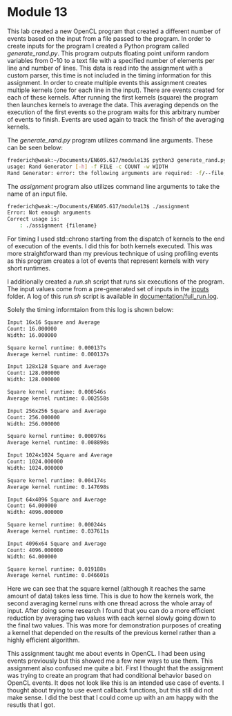 # Module 13

This lab created a new OpenCL program that created a different number of events based on the input from a file passed to the program.
In order to create inputs for the program I created a Python program called *generate_rand.py*. This program outputs floating point uniform random variables from 0-10 to a text file with a specified number of elements per line and number of lines.
This data is read into the assignment with a custom parser, this time is not included in the timing information for this assignment.
In order to create multiple events this assignment creates multiple kernels (one for each line in the input).
There are events created for each of these kernels. After running the first kernels (square) the program then launches kernels to average the data.
This averaging depends on the execution of the first events so the program waits for this arbitrary number of events to finish.
Events are used again to track the finish of the averaging kernels.

The *generate_rand.py* program utilizes command line arguments. These can be seen below:

```bash
frederich@weak:~/Documents/EN605.617/module13$ python3 generate_rand.py 
usage: Rand Generator [-h] -f FILE -c COUNT -w WIDTH
Rand Generator: error: the following arguments are required: -f/--file, -c/--count, -w/--width
```

The *assignment* program also utilizes command line arguments to take the name of an input file.

```bash
frederich@weak:~/Documents/EN605.617/module13$ ./assignment 
Error: Not enough arguments
Correct usage is:
    : ./assignment {filename}
```

For timing I used std::chrono starting from the dispatch of kernels to the end of execution of the events. I did this
for both kernels executed. This was more straightforward than my previous technique of using profiling events as this
program creates a lot of events that represent kernels with very short runtimes.  

I additionally created a *run.sh* script that runs six executions of the program. The input values come from a pre-generated set of inputs in the [inputs](inputs) folder. A log of this *run.sh* script is available in [documentation/full_run.log](documentation/full_run.log).  

Solely the timing informtaion from this log is shown below:

```bash
Input 16x16 Square and Average
Count: 16.000000
Width: 16.000000

Square kernel runtime: 0.000137s
Average kernel runtime: 0.000137s

Input 128x128 Square and Average
Count: 128.000000
Width: 128.000000

Square kernel runtime: 0.000546s
Average kernel runtime: 0.002558s

Input 256x256 Square and Average
Count: 256.000000
Width: 256.000000

Square kernel runtime: 0.000976s
Average kernel runtime: 0.008898s

Input 1024x1024 Square and Average
Count: 1024.000000
Width: 1024.000000

Square kernel runtime: 0.004174s
Average kernel runtime: 0.147698s

Input 64x4096 Square and Average
Count: 64.000000
Width: 4096.000000

Square kernel runtime: 0.000244s
Average kernel runtime: 0.037611s

Input 4096x64 Square and Average
Count: 4096.000000
Width: 64.000000

Square kernel runtime: 0.019188s
Average kernel runtime: 0.046601s
```

Here we can see that the square kernel (although it reaches the same amount of data) takes less time. This is due to
how the kernels work, the second averaging kernel runs with one thread across the whole array of input. After doing
some research I found that you can do a more efficient reduction by averaging two values with each kernel slowly going
down to the final two values. This was more for demonstration purposes of creating a kernel that depended on the results
of the previous kernel rather than a highly efficient algorithm.

This assignment taught me about events in OpenCL. I had been using events previously but this showed me a few new ways to use them.
This assignment also confused me quite a bit. First I thought that the assignment was trying to create an program that
had conditional behavior based on OpenCL events. It does not look like this is an intended use case of events.
I thought about trying to use event callback functions, but this still did not make sense. I did the best that I could
come up with an am happy with the resutls that I got.
